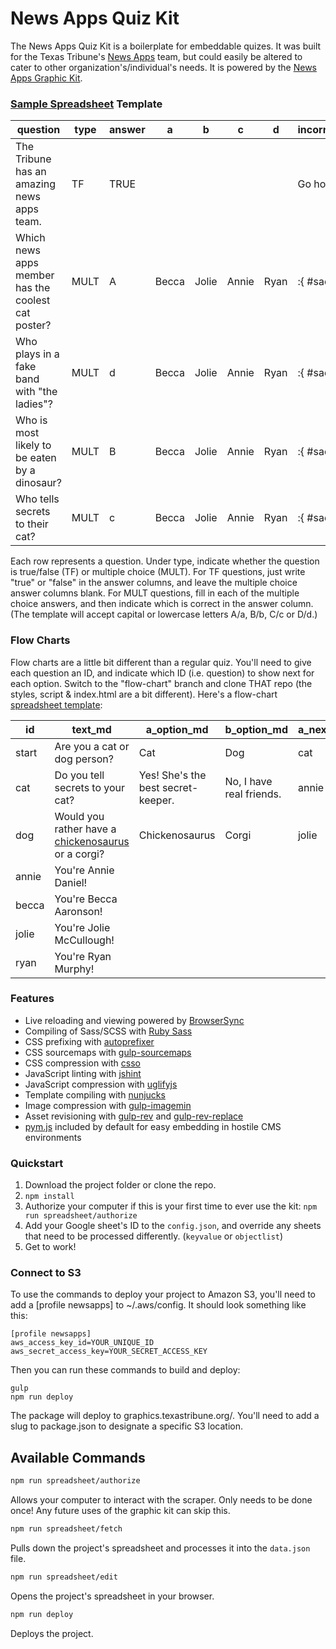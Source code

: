 # News Apps Quiz Kit

The News Apps Quiz Kit is a boilerplate for embeddable quizes. It was built for the Texas Tribune's [News Apps](https://twitter.com/newsapps) team, but could easily be altered to cater to other organization's/individual's needs. It is powered by the [News Apps Graphic Kit](https://github.com/texastribune/newsapps-graphic-kit).

### [Sample Spreadsheet](https://docs.google.com/a/texastribune.org/spreadsheets/d/1juRPGh4ZTUEpcJFZj7fq4kuNdteLUap1db0DPKTlUE0/edit?usp=sharing) Template

| question                                           | type | answer | a     | b     | c     | d    | incorrect_response_md     | correct_response_md |
|----------------------------------------------------|------|--------|-------|-------|-------|------|------------------------|------------------|
| The Tribune has an amazing news apps team.         | TF   | TRUE   |       |       |       |      | Go home, you're drunk. | Thank you!       |
| Which news apps member has the coolest cat poster? | MULT | A      | Becca | Jolie | Annie | Ryan | :{ #sadmustache        | Good job.        |
| Who plays in a fake band with "the ladies"?        | MULT | d      | Becca | Jolie | Annie | Ryan | :{ #sadmustache        | Good job.        |
| Who is most likely to be eaten by a dinosaur?      | MULT | B      | Becca | Jolie | Annie | Ryan | :{ #sadmustache        | Good job.        |
| Who tells secrets to their cat?                    | MULT | c      | Becca | Jolie | Annie | Ryan | :{ #sadmustache        | Good job.        |

Each row represents a question. Under type, indicate whether the question is true/false (TF) or multiple choice (MULT). For TF questions, just write "true" or "false" in the answer columns, and leave the multiple choice answer columns blank. For MULT questions, fill in each of the multiple choice answers, and then indicate which is correct in the answer column. (The template will accept capital or lowercase letters A/a, B/b, C/c or D/d.)

### Flow Charts

Flow charts are a little bit different than a regular quiz. You'll need to give each question an ID, and indicate which ID (i.e. question) to show next for each option. Switch to the "flow-chart" branch and clone THAT repo (the styles, script &amp; index.html are a bit different). Here's a flow-chart [spreadsheet template](https://docs.google.com/spreadsheets/d/1zcnH7kQNqYA7a9DM6gRivG7HZu9fUab4nGLmRqJY3Ls/edit#gid=0):

| id    | text_md                                                                                                                                                             | a_option_md                        | b_option_md              | a_next | b_next | img       |
|-------|---------------------------------------------------------------------------------------------------------------------------------------------------------------------|------------------------------------|--------------------------|--------|--------|-----------|
| start | Are you a cat or dog person?                                                                                                                                        | Cat                                | Dog                      | cat    | dog    |           |
| cat   | Do you tell secrets to your cat?                                                                                                                                    | Yes! She's the best secret-keeper. | No, I have real friends. | annie  | becca  |           |
| dog   | Would you rather have a [chickenosaurus](http://qz.com/404056/a-team-of-scientists-have-engineered-a-chicken-with-a-dinosaurs-face-to-study-evolution/) or a corgi? | Chickenosaurus                     | Corgi                    | jolie  | ryan   |           |
| annie | You're Annie Daniel!                                                                                                                                                |                                    |                          |        |        | annie.jpg |
| becca | You're Becca Aaronson!                                                                                                                                              |                                    |                          |        |        | becca.jpg |
| jolie | You're Jolie McCullough!                                                                                                                                            |                                    |                          |        |        | jolie.jpg |
| ryan  | You're Ryan Murphy!                                                                                                                                                 |                                    |                          |        |        | ryan.jpg  |

### Features

- Live reloading and viewing powered by [BrowserSync](http://www.browsersync.io/)
- Compiling of Sass/SCSS with [Ruby Sass](http://sass-lang.com/)
- CSS prefixing with [autoprefixer](https://github.com/postcss/autoprefixer)
- CSS sourcemaps with [gulp-sourcemaps](https://www.npmjs.com/package/gulp-sourcemaps)
- CSS compression with [csso](https://github.com/css/csso)
- JavaScript linting with [jshint](http://jshint.com/)
- JavaScript compression with [uglifyjs](https://github.com/mishoo/UglifyJS2)
- Template compiling with [nunjucks](http://mozilla.github.io/nunjucks/)
- Image compression with [gulp-imagemin](https://github.com/sindresorhus/gulp-imagemin)
- Asset revisioning with [gulp-rev](https://github.com/sindresorhus/gulp-rev) and [gulp-rev-replace](https://github.com/jamesknelson/gulp-rev-replace)
- [pym.js](http://blog.apps.npr.org/pym.js/) included by default for easy embedding in hostile CMS environments

### Quickstart

1. Download the project folder or clone the repo.
2. `npm install`
3. Authorize your computer if this is your first time to ever use the kit: `npm run spreadsheet/authorize`
4. Add your Google sheet's ID to the `config.json`, and override any sheets that need to be processed differently. (`keyvalue` or `objectlist`)
5. Get to work!

### Connect to S3

To use the commands to deploy your project to Amazon S3, you'll need to add a [profile newsapps] to ~/.aws/config. It should look something like this:

```
[profile newsapps]
aws_access_key_id=YOUR_UNIQUE_ID
aws_secret_access_key=YOUR_SECRET_ACCESS_KEY
```

Then you can run these commands to build and deploy:

```
gulp
npm run deploy
```

The package will deploy to graphics.texastribune.org/. You'll need to add a slug to package.json to designate a specific S3 location.

## Available Commands

```sh
npm run spreadsheet/authorize
```
Allows your computer to interact with the scraper. Only needs to be done once! Any future uses of the graphic kit can skip this.

```sh
npm run spreadsheet/fetch
```
Pulls down the project's spreadsheet and processes it into the `data.json` file.

```sh
npm run spreadsheet/edit
```
Opens the project's spreadsheet in your browser.

```sh
npm run deploy
```
Deploys the project.
